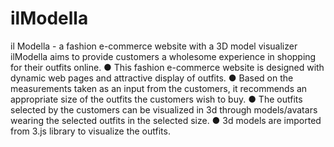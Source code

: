 # ilModella
il Modella - a fashion e-commerce website with a 3D model visualizer
ilModella aims to provide customers a wholesome experience in shopping for their outfits online.
● This fashion e-commerce website is designed with dynamic web pages and attractive display of outfits.
●	Based on the measurements taken as an input from the customers, it recommends an appropriate size of the outfits the customers wish to buy. 
●	The outfits selected by the customers can be visualized in 3d through models/avatars wearing the selected outfits in the selected size.
● 3d models are imported from 3.js library to visualize the outfits.

